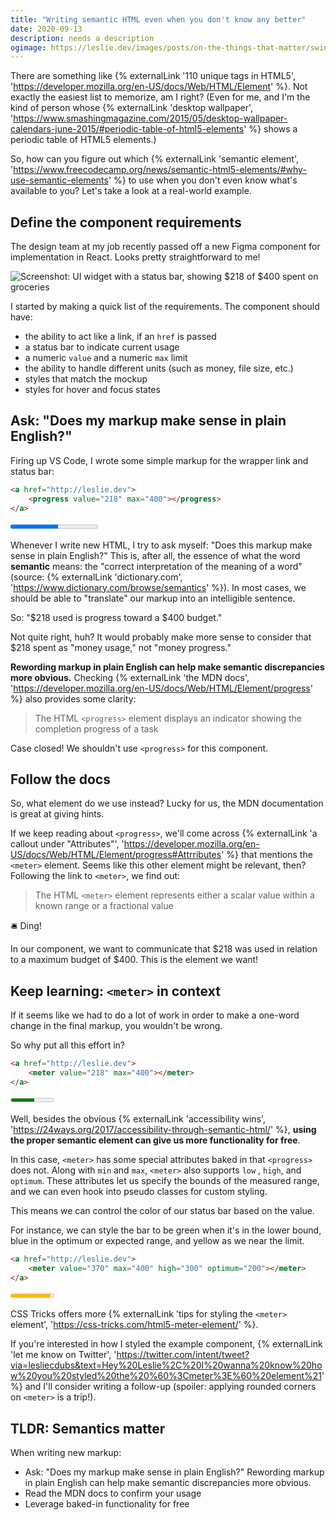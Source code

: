 ```yaml
---
title: "Writing semantic HTML even when you don't know any better"
date: 2020-09-13
description: needs a description
ogimage: https://leslie.dev/images/posts/on-the-things-that-matter/swingset.jpg
---
```


There are something like {% externalLink '110 unique tags in HTML5', 'https://developer.mozilla.org/en-US/docs/Web/HTML/Element' %}. Not exactly the easiest list to memorize, am I right? (Even for me, and I'm the kind of person whose {% externalLink 'desktop wallpaper', 'https://www.smashingmagazine.com/2015/05/desktop-wallpaper-calendars-june-2015/#periodic-table-of-html5-elements' %} shows a periodic table of HTML5 elements.)

So, how can you figure out which {% externalLink 'semantic element', 'https://www.freecodecamp.org/news/semantic-html5-elements/#why-use-semantic-elements' %} to use when you don't even know what's available to you? Let's take a look at a real-world example.

## Define the component requirements

The design team at my job recently passed off a new Figma component for implementation in React. Looks pretty straightforward to me!

<p class="post__half">
<img src="/images/posts/a-tale-of-two-elements/metric-widget.png" alt="Screenshot: UI widget with a status bar, showing $218 of $400 spent on groceries"  />
</p>

I started by making a quick list of the requirements. The component should have:

- the ability to act like a link, if an `href` is passed
- a status bar to indicate current usage
- a numeric `value` and a numeric `max` limit
- the ability to handle different units (such as money, file size, etc.)
- styles that match the mockup
- styles for hover and focus states

<div class="separator"></div>

## Ask: "Does my markup make sense in plain English?"

Firing up VS Code, I wrote some simple markup for the wrapper link and status bar:

```html
<a href="http://leslie.dev">
	<progress value="218" max="400"></progress>
</a>
```
<progress value="218" max="400"></progress>

Whenever I write new HTML, I try to ask myself: "Does this markup make sense in plain English?" This is, after all, the essence of what the word **semantic** means: the "correct interpretation of the meaning of a word" (source: {% externalLink 'dictionary.com', 'https://www.dictionary.com/browse/semantics' %}). In most cases, we should be able to "translate" our markup into an intelligible sentence.

So: "$218 used is progress toward a $400 budget."

Not quite right, huh? It would probably make more sense to consider that $218 spent as "money usage," not "money progress."

**Rewording markup in plain English can help make semantic discrepancies more obvious.** Checking {% externalLink 'the MDN docs', 'https://developer.mozilla.org/en-US/docs/Web/HTML/Element/progress' %} also provides some clarity:

> The HTML `<progress>` element displays an indicator showing the completion progress of a task

Case closed! We shouldn't use `<progress>` for this component.

<div class="separator separator--alt"></div>

## Follow the docs

So, what element do we use instead? Lucky for us, the MDN documentation is great at giving hints. 

If we keep reading about `<progress>`, we'll come across {% externalLink 'a callout under "Attributes"', 'https://developer.mozilla.org/en-US/docs/Web/HTML/Element/progress#Attrributes' %} that mentions the `<meter>` element. Seems like this other element might be relevant, then? Following the link to `<meter>`, we find out:

> The HTML `<meter>` element represents either a scalar value within a known range or a fractional value

🛎️ Ding! 

In our component, we want to communicate that $218 was used in relation to a maximum budget of $400. This is the element we want!

<div class="separator"></div>

## Keep learning: `<meter>` in context

If it seems like we had to do a lot of work in order to make a one-word change in the final markup, you wouldn't be wrong.

So why put all this effort in? 

```html
<a href="http://leslie.dev">
	<meter value="218" max="400"></meter>
</a>
```
<meter value="218" max="400"></meter>

Well, besides the obvious {% externalLink 'accessibility wins', 'https://24ways.org/2017/accessibility-through-semantic-html/' %}, **using the proper semantic element can give us more functionality for free**. 

In this case, `<meter>` has some special attributes baked in that `<progress>` does not. Along with  `min` and `max`, `<meter>` also supports `low` , `high`, and `optimum`. These attributes let us specify the bounds of the measured range, and we can even hook into pseudo classes for custom styling.

This means we can control the color of our status bar based on the value. 

For instance, we can style the bar to be green when it's in the lower bound, blue in the optimum or expected range, and yellow as we near the limit.

```html
<a href="http://leslie.dev">
	<meter value="370" max="400" high="300" optimum="200"></meter>
</a>
```
<meter value="370" max="400" high="300" optimum="200"></meter>

CSS Tricks offers more {% externalLink 'tips for styling the `<meter>` element', 'https://css-tricks.com/html5-meter-element/' %}. 

If you're interested in how I styled the example component, {% externalLink 'let me know on Twitter', 'https://twitter.com/intent/tweet?via=lesliecdubs&text=Hey%20Leslie%2C%20I%20wanna%20know%20how%20you%20styled%20the%20%60%3Cmeter%3E%60%20element%21' %} and I'll consider writing a follow-up (spoiler: applying rounded corners on `<meter>` is a trip!).

<div class="separator separator--alt"></div>

## TLDR: Semantics matter

When writing new markup:

- Ask: "Does my markup make sense in plain English?" Rewording markup in plain English can help make semantic discrepancies more obvious.
- Read the MDN docs to confirm your usage
- Leverage baked-in functionality for free
